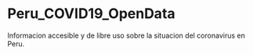 # Peru_COVID19_OpenData
Informacion accesible y de libre uso sobre la situacion del coronavirus en Peru.
